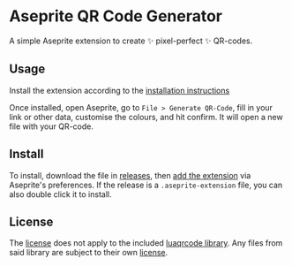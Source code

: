 # Aseprite QR Code Generator

A simple Aseprite extension to create :sparkles: pixel-perfect :sparkles: QR-codes.

## Usage

Install the extension according to the [installation instructions](#install)

Once installed, open Aseprite, go to `File > Generate QR-Code`, fill in your link or other data, customise the colours, and hit confirm. It will open a new file with your QR-code.

## Install

To install, download the file in [releases](https://github.com/lajawi/aseprite-qr-code-generator/releases/latest), then [add the extension](https://www.aseprite.org/docs/extensions#add/remove-extensions) via Aseprite's preferences. If the release is a `.aseprite-extension` file, you can also double click it to install.

## License

The [license](license) does not apply to the included [luaqrcode library](https://github.com/speedata/luaqrcode). Any files from said library are subject to their own [license](https://github.com/speedata/luaqrcode/tree/7f0cd4e3e82d8c217cbc848aa0a11036c2537d84?tab=License-1-ov-file).

